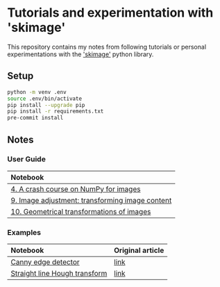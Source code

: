 # Tutorials and experimentation with 'skimage'

This repository contains my notes from following tutorials or personal experimentations with the ['skimage'](https://scikit-image.org/) python library.

## Setup

```bash
python -m venv .env
source .env/bin/activate
pip install --upgrade pip
pip install -r requirements.txt
pre-commit install
```

## Notes

### User Guide

|Notebook                                                                                        |
|:-----------------------------------------------------------------------------------------------|
| [4. A crash course on NumPy for images](./user-guide/04_numpy-for-images.ipynb)                |
| [9. Image adjustment: transforming image content](./user-guide/09_image-adjustment.ipynb)      |
| [10. Geometrical transformations of images](./user-guide/10_geometrical-transformations.ipynb) |

### Examples

| Notebook                                                    | Original article |
|:------------------------------------------------------------|:-----------------|
| [Canny edge detector](./examples/canny-edge-detector.ipynb) | [link](https://scikit-image.org/docs/stable/auto_examples/edges/plot_canny.html)
| [Straight line Hough transform](./examples/straight-line-hough-transform.ipynb) | [link](https://scikit-image.org/docs/stable/auto_examples/edges/plot_line_hough_transform.html) |
